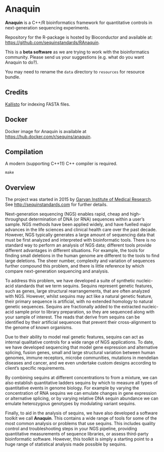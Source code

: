 # Anaquin

**Anaquin** is a C++/R bioinformatics framework for quantitative controls in next-generation sequencing experiments.

Repository for the R-package is hosted by Bioconductor and available at: https://github.com/sequinstandards/RAnaquin.

This is a **beta software** as we are trying to work with the bioinformatics community. Please send us your suggestions (e.g. what do you want Anaquin to do?).

You may need to rename the `data` directory to `resources` for resource bundle.

## Credits

[Kallisto](https://github.com/pachterlab/kallisto) for indexing FASTA files.

## Docker

Docker image for Anaquin is available at https://hub.docker.com/r/sequins/anaquin.

## Compilation

A modern (supporting C++11) C++ compiler is required.

    make

## Overview

The project was started in 2015 by <a href='https://www.garvan.org.au/'>Garvan Institute of Medical Research</a>. See <a href='http://sequinstandards.com'>http://sequinstandards.com</a> for further details.

Next-generation sequencing (NGS) enables rapid, cheap and high-throughput determination of DNA (or RNA) sequences within a user’s sample. NGS methods have been applied widely, and have fuelled major advances in the life sciences and clinical health care over the past decade. However, NGS typically generates a large amount of sequencing data that must be first analyzed and interpreted with bioinformatic tools. There is no standard way to perform an analysis of NGS data; different tools provide different advantages in different situations. For example, the tools for finding small deletions in the human genome are different to the tools to find large deletions. The sheer number, complexity and variation of sequences further compound this problem, and there is little reference by which compare next-generation sequencing and analysis.

To address this problem, we have developed a suite of synthetic nucleic-acid standards that we term sequins. Sequins represent genetic features, such as genes, large structural rearrangements, that are often analyzed with NGS. However, whilst sequins may act like a natural genetic feature, their primary sequence is artificial, with no extended homology to natural genetic sequences. Sequins are fractionally added to the extracted nucleic-acid sample prior to library preparation, so they are sequenced along with your sample of interest. The reads that derive from sequins can be identified by their artificial sequences that prevent their cross-alignment to the genome of known organisms.

Due to their ability to model real genetic features, sequins can act as internal qualitative controls for a wide range of NGS applications. To date, we have developed sequencing that model gene expression and alternative splicing, fusion genes, small and large structural variation between human genomes, immune receptors, microbe communities, mutations in mendelian diseases and cancer, and we even undertake custom designs according to client’s specific requirements.

By combining sequins at different concentrations to from a mixture, we can also establish quantitative ladders sequins by which to measure all types of quantitative events in genome biology. For example by varying the concentration of RNA sequins we can emulate changes in gene expression or alternative splicing, or by varying relative DNA sequin abundance we can emulate heterozygous genotypes by modulating variant sequins.

Finally, to aid in the analysis of sequins, we have also developed a software toolkit we call <b>Anaquin</b>. This contains a wide range of tools for some of the most common analysis or problems that use sequins. This includes quality control and troubleshooting steps in your NGS pipeline, providing quantitative measurements of sequence libraries, or assess third-party bioinformatic software. However, this toolkit is simply a starting point to a huge range of statistical analysis made possible by sequins.

